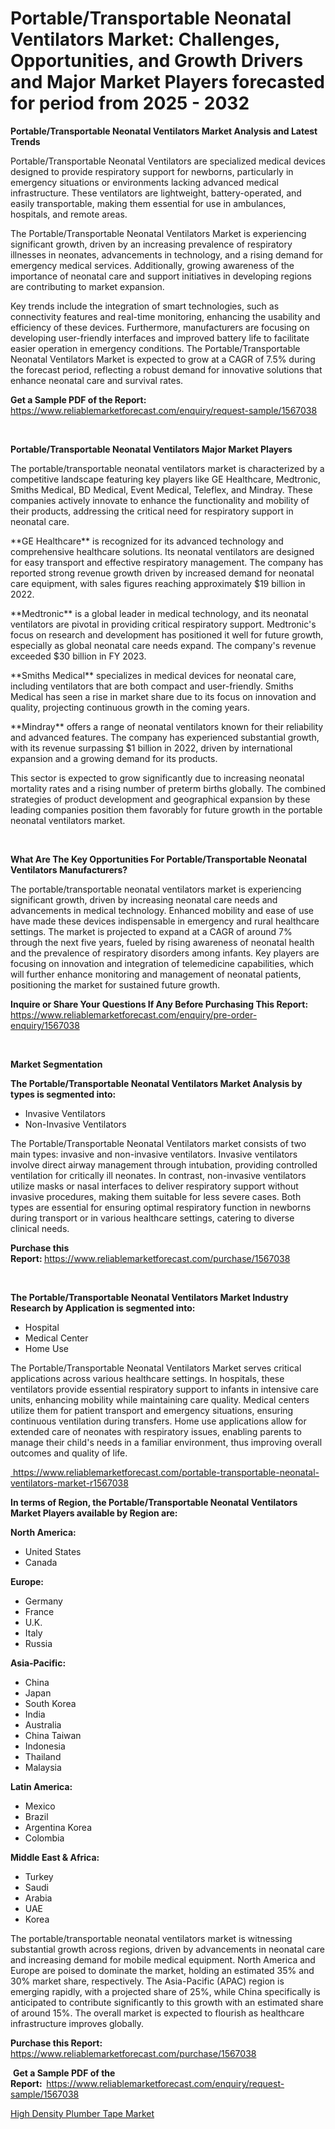 <p><h1>Portable/Transportable Neonatal Ventilators Market: Challenges, Opportunities, and Growth Drivers and Major Market Players forecasted for period from 2025 - 2032</h1></p><p><strong>Portable/Transportable Neonatal Ventilators Market Analysis and Latest Trends</strong></p>
<p><p>Portable/Transportable Neonatal Ventilators are specialized medical devices designed to provide respiratory support for newborns, particularly in emergency situations or environments lacking advanced medical infrastructure. These ventilators are lightweight, battery-operated, and easily transportable, making them essential for use in ambulances, hospitals, and remote areas. </p><p>The Portable/Transportable Neonatal Ventilators Market is experiencing significant growth, driven by an increasing prevalence of respiratory illnesses in neonates, advancements in technology, and a rising demand for emergency medical services. Additionally, growing awareness of the importance of neonatal care and support initiatives in developing regions are contributing to market expansion.</p><p>Key trends include the integration of smart technologies, such as connectivity features and real-time monitoring, enhancing the usability and efficiency of these devices. Furthermore, manufacturers are focusing on developing user-friendly interfaces and improved battery life to facilitate easier operation in emergency conditions. The Portable/Transportable Neonatal Ventilators Market is expected to grow at a CAGR of 7.5% during the forecast period, reflecting a robust demand for innovative solutions that enhance neonatal care and survival rates.</p></p>
<p><strong>Get a Sample PDF of the Report:&nbsp;</strong> <a href="https://www.reliablemarketforecast.com/enquiry/request-sample/1567038?utm_campaign=2875&utm_medium=2&utm_source=Github&utm_content=ia&utm_term=22032025&utm_id=portabletransportable-neonatal-ventilators">https://www.reliablemarketforecast.com/enquiry/request-sample/1567038</a></p>
<p>&nbsp;</p>
<p><strong>Portable/Transportable Neonatal Ventilators Major Market Players</strong></p>
<p><p>The portable/transportable neonatal ventilators market is characterized by a competitive landscape featuring key players like GE Healthcare, Medtronic, Smiths Medical, BD Medical, Event Medical, Teleflex, and Mindray. These companies actively innovate to enhance the functionality and mobility of their products, addressing the critical need for respiratory support in neonatal care.</p><p>**GE Healthcare** is recognized for its advanced technology and comprehensive healthcare solutions. Its neonatal ventilators are designed for easy transport and effective respiratory management. The company has reported strong revenue growth driven by increased demand for neonatal care equipment, with sales figures reaching approximately $19 billion in 2022.</p><p>**Medtronic** is a global leader in medical technology, and its neonatal ventilators are pivotal in providing critical respiratory support. Medtronic's focus on research and development has positioned it well for future growth, especially as global neonatal care needs expand. The company's revenue exceeded $30 billion in FY 2023.</p><p>**Smiths Medical** specializes in medical devices for neonatal care, including ventilators that are both compact and user-friendly. Smiths Medical has seen a rise in market share due to its focus on innovation and quality, projecting continuous growth in the coming years. </p><p>**Mindray** offers a range of neonatal ventilators known for their reliability and advanced features. The company has experienced substantial growth, with its revenue surpassing $1 billion in 2022, driven by international expansion and a growing demand for its products.</p><p>This sector is expected to grow significantly due to increasing neonatal mortality rates and a rising number of preterm births globally. The combined strategies of product development and geographical expansion by these leading companies position them favorably for future growth in the portable neonatal ventilators market.</p></p>
<p>&nbsp;</p>
<p><strong>What Are The Key Opportunities For Portable/Transportable Neonatal Ventilators Manufacturers?</strong></p>
<p><p>The portable/transportable neonatal ventilators market is experiencing significant growth, driven by increasing neonatal care needs and advancements in medical technology. Enhanced mobility and ease of use have made these devices indispensable in emergency and rural healthcare settings. The market is projected to expand at a CAGR of around 7% through the next five years, fueled by rising awareness of neonatal health and the prevalence of respiratory disorders among infants. Key players are focusing on innovation and integration of telemedicine capabilities, which will further enhance monitoring and management of neonatal patients, positioning the market for sustained future growth.</p></p>
<p><strong>Inquire or Share Your Questions If Any Before Purchasing This Report:</strong> <a href="https://www.reliablemarketforecast.com/enquiry/pre-order-enquiry/1567038?utm_campaign=2875&utm_medium=2&utm_source=Github&utm_content=ia&utm_term=22032025&utm_id=portabletransportable-neonatal-ventilators">https://www.reliablemarketforecast.com/enquiry/pre-order-enquiry/1567038</a></p>
<p>&nbsp;</p>
<p><strong>Market Segmentation</strong></p>
<p><strong>The Portable/Transportable Neonatal Ventilators Market Analysis by types is segmented into:</strong></p>
<p><ul><li>Invasive Ventilators</li><li>Non-Invasive Ventilators</li></ul></p>
<p><p>The Portable/Transportable Neonatal Ventilators market consists of two main types: invasive and non-invasive ventilators. Invasive ventilators involve direct airway management through intubation, providing controlled ventilation for critically ill neonates. In contrast, non-invasive ventilators utilize masks or nasal interfaces to deliver respiratory support without invasive procedures, making them suitable for less severe cases. Both types are essential for ensuring optimal respiratory function in newborns during transport or in various healthcare settings, catering to diverse clinical needs.</p></p>
<p><strong>Purchase this Report:&nbsp;</strong><a href="https://www.reliablemarketforecast.com/purchase/1567038?utm_campaign=2875&utm_medium=2&utm_source=Github&utm_content=ia&utm_term=22032025&utm_id=portabletransportable-neonatal-ventilators">https://www.reliablemarketforecast.com/purchase/1567038</a></p>
<p>&nbsp;</p>
<p><strong>The Portable/Transportable Neonatal Ventilators Market Industry Research by Application is segmented into:</strong></p>
<p><ul><li>Hospital</li><li>Medical Center</li><li>Home Use</li></ul></p>
<p><p>The Portable/Transportable Neonatal Ventilators Market serves critical applications across various healthcare settings. In hospitals, these ventilators provide essential respiratory support to infants in intensive care units, enhancing mobility while maintaining care quality. Medical centers utilize them for patient transport and emergency situations, ensuring continuous ventilation during transfers. Home use applications allow for extended care of neonates with respiratory issues, enabling parents to manage their child's needs in a familiar environment, thus improving overall outcomes and quality of life.</p></p>
<p><a href="https://www.reliablemarketforecast.com/portable-transportable-neonatal-ventilators-market-r1567038?utm_campaign=2875&utm_medium=2&utm_source=Github&utm_content=ia&utm_term=22032025&utm_id=portabletransportable-neonatal-ventilators">&nbsp;https://www.reliablemarketforecast.com/portable-transportable-neonatal-ventilators-market-r1567038</a></p>
<p><strong>In terms of Region, the Portable/Transportable Neonatal Ventilators Market Players available by Region are:</strong></p>
<p>
    <p> <strong> North America: </strong>
        <ul>
            <li>United States</li>
            <li>Canada</li>
        </ul>
        </p> 
    <p> <strong> Europe: </strong>
        <ul>
            <li>Germany</li>
            <li>France</li>
            <li>U.K.</li>
            <li>Italy</li>
            <li>Russia</li>
        </ul>
        </p> 
    <p> <strong> Asia-Pacific: </strong>
        <ul>
            <li>China</li>
            <li>Japan</li>
            <li>South Korea</li>
            <li>India</li>
            <li>Australia</li>
            <li>China Taiwan</li>
            <li>Indonesia</li>
            <li>Thailand</li>
            <li>Malaysia</li>
        </ul>
        </p> 
    <p> <strong> Latin America: </strong>
        <ul>
            <li>Mexico</li>
            <li>Brazil</li>
            <li>Argentina Korea</li>
            <li>Colombia</li>
        </ul>
        </p> 
    <p> <strong> Middle East & Africa: </strong>
        <ul>
            <li>Turkey</li>
            <li>Saudi</li>
            <li>Arabia</li>
            <li>UAE</li>
            <li>Korea</li>
        </ul>
    </p>
    </p>
<p><p>The portable/transportable neonatal ventilators market is witnessing substantial growth across regions, driven by advancements in neonatal care and increasing demand for mobile medical equipment. North America and Europe are poised to dominate the market, holding an estimated 35% and 30% market share, respectively. The Asia-Pacific (APAC) region is emerging rapidly, with a projected share of 25%, while China specifically is anticipated to contribute significantly to this growth with an estimated share of around 15%. The overall market is expected to flourish as healthcare infrastructure improves globally.</p></p>
<p><strong>Purchase this Report: </strong><a href="https://www.reliablemarketforecast.com/purchase/1567038?utm_campaign=2875&utm_medium=2&utm_source=Github&utm_content=ia&utm_term=22032025&utm_id=portabletransportable-neonatal-ventilators">https://www.reliablemarketforecast.com/purchase/1567038</a></p>
<p>&nbsp;<strong>Get a Sample PDF of the Report:&nbsp;&nbsp;</strong><a href="https://www.reliablemarketforecast.com/enquiry/request-sample/1567038?utm_campaign=2875&utm_medium=2&utm_source=Github&utm_content=ia&utm_term=22032025&utm_id=portabletransportable-neonatal-ventilators">https://www.reliablemarketforecast.com/enquiry/request-sample/1567038</a></p>
<p><strong></strong></p>
<p><p><a href="https://github.com/ngozudapshi/Market-Research-Report-List-1/blob/main/high-density-plumber-tape-market.md?utm_campaign=2875&utm_medium=2&utm_source=Github&utm_content=ia&utm_term=22032025&utm_id=portabletransportable-neonatal-ventilators">High Density Plumber Tape Market</a></p></p>